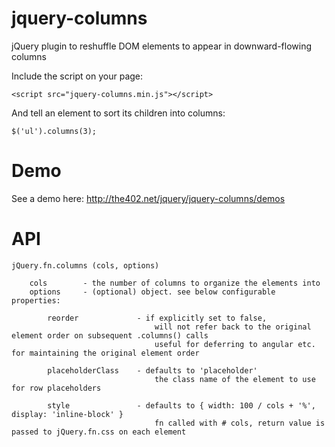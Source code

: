 # jquery-columns
jQuery plugin to reshuffle DOM elements to appear in downward-flowing columns

Include the script on your page:
  
  `<script src="jquery-columns.min.js"></script>`
  
  
And tell an element to sort its children into columns:
  
  `$('ul').columns(3);`
  
# Demo
See a demo here: http://the402.net/jquery/jquery-columns/demos


# API


    
    jQuery.fn.columns (cols, options)
        
        cols        - the number of columns to organize the elements into   
        options     - (optional) object. see below configurable properties:
        
            reorder             - if explicitly set to false, 
                                    will not refer back to the original element order on subsequent .columns() calls
                                    useful for deferring to angular etc. for maintaining the original element order
                                    
            placeholderClass    - defaults to 'placeholder'
                                    the class name of the element to use for row placeholders
            
            style               - defaults to { width: 100 / cols + '%', display: 'inline-block' }
                                    fn called with # cols, return value is passed to jQuery.fn.css on each element
